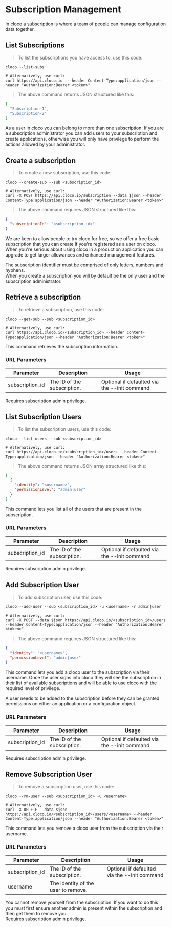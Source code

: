 # Subscription Management

In cloco a subscription is where a team of people can manage configuration data together.

##  List Subscriptions

> To list the subscriptions you have access to, use this code:

```shell
cloco --list-subs

# Alternatively, use curl:
curl https://api.cloco.io  --header Content-Type:application/json --header "Authorization:Bearer <token>"
```

> The above command returns JSON structured like this:

```json
[
  "Subscription-1",
  "Subscription-2"
]
```

As a user in cloco you can belong to more than one subscription.  If you are a subscription administrator you can add users to your subscription and create applications, otherwise you will only have privilege to perform the actions allowed by your administrator.

## Create a subscription

> To create a new subscription, use this code:

```shell
cloco --create-sub --sub <subscription_id>

# Alternatively, use curl:
curl -X POST https://api.cloco.io/subscription --data $json --header Content-Type:application/json --header "Authorization:Bearer <token>"
```

> The above command requires JSON structured like this:

```json
{
  "subscriptionId": "<subscription_id>"
}
```

We are keen to allow people to try cloco for free, so we offer a free basic subscription that you can create if you're registered as a user on cloco.  When you're serious about using cloco in a production application you can upgrade to get larger allowances and enhanced management features.

<aside class="warning">
The subscription identifier must be comprised of only letters, numbers and hyphens.
</aside>

<aside class="notice">
When you create a subscription you will by default be the only user and the subscription administrator.
</aside>

## Retrieve a subscription

> To retrieve a subscription, use this code:

```shell
cloco --get-sub --sub <subscription_id>

# Alternatively, use curl:
curl https://api.cloco.io/<subscription_id> --header Content-Type:application/json --header "Authorization:Bearer <token>"
```

This command retrieves the subscription information.

### URL Parameters

Parameter | Description | Usage
--------- | ----------- | -----
subscription_id | The ID of the subscription. | Optional if defaulted via the --init command

<aside class="notice">
Requires subscription admin privilege.
</aside>

## List Subscription Users

> To list the subscription users, use this code:

```shell
cloco --list-users --sub <subscription_id>

# Alternatively, use curl:
curl https://api.cloco.io/<subscription_id>/users --header Content-Type:application/json --header "Authorization:Bearer <token>"
```

> The above command returns JSON array structured like this:

```json
[
  {
    "identity": "<username>",
    "permissionLevel": "admin|user"
  }
]
```

This command lets you list all of the users that are present in the subscription.

### URL Parameters

Parameter | Description | Usage
--------- | ----------- | -----
subscription_id | The ID of the subscription. | Optional if defaulted via the --init command

<aside class="notice">
Requires subscription admin privilege.
</aside>

## Add Subscription User

> To add subscription user, use this code:

```shell
cloco --add-user --sub <subscription_id> -u <username> -r admin|user

# Alternatively, use curl:
curl -X POST --data $json https://api.cloco.io/<subscription_id>/users --header Content-Type:application/json --header "Authorization:Bearer <token>"
```

> The above command requires JSON structured like this:

```json
{
  "identity": "<username>",
  "permissionLevel": "admin|user"
}
```

This command lets you add a cloco user to the subscription via their username.  Once the user signs into cloco they will see the subscription in their list of available subscriptions and will be able to use cloco with the required level of privilege.

A user needs to be added to the subscription before they can be granted permissions on either an application or a configuration object.

### URL Parameters

Parameter | Description | Usage
--------- | ----------- | -----
subscription_id | The ID of the subscription. | Optional if defaulted via the --init command

<aside class="notice">
Requires subscription admin privilege.
</aside>

## Remove Subscription User

> To remove a subscription user, use this code:

```shell
cloco --rm-user --sub <subscription_id> -u <username>

# Alternatively, use curl:
curl -X DELETE --data $json https://api.cloco.io/<subscription_id>/users/<username> --header Content-Type:application/json --header "Authorization:Bearer <token>"
```

This command lets you remove a cloco user from the subscription via their username.  

### URL Parameters

Parameter | Description | Usage
--------- | ----------- | -----
subscription_id | The ID of the subscription. | Optional if defaulted via the --init command
username | The identity of the user to remove.

<aside class="warning">
You cannot remove yourself from the subscription.  If you want to do this you must first ensure another admin is present within the subscription and then get them to remove you.
</aside>

<aside class="notice">
Requires subscription admin privilege.
</aside>
